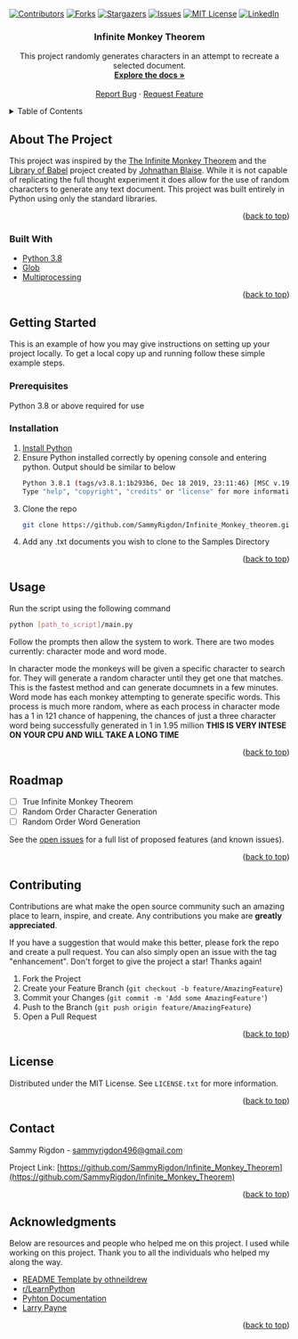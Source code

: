 <div id="top"></div>
<!--
*** Thanks for checking out the Best-README-Template. If you have a suggestion
*** that would make this better, please fork the repo and create a pull request
*** or simply open an issue with the tag "enhancement".
*** Don't forget to give the project a star!
*** Thanks again! Now go create something AMAZING! :D
-->



<!-- PROJECT SHIELDS -->
<!--
*** I'm using markdown "reference style" links for readability.
*** Reference links are enclosed in brackets [ ] instead of parentheses ( ).
*** See the bottom of this document for the declaration of the reference variables
*** for contributors-url, forks-url, etc. This is an optional, concise syntax you may use.
*** https://www.markdownguide.org/basic-syntax/#reference-style-links
-->
[![Contributors][contributors-shield]][contributors-url]
[![Forks][forks-shield]][forks-url]
[![Stargazers][stars-shield]][stars-url]
[![Issues][issues-shield]][issues-url]
[![MIT License][license-shield]][license-url]
[![LinkedIn][linkedin-shield]][linkedin-url]


<h3 align="center">Infinite Monkey Theorem</h3>

  <p align="center">
    This project randomly generates characters in an attempt to recreate a selected document.
    <br />
    <a href="https://github.com/SammyRigdon/Infinite_Monkey_Theorem"><strong>Explore the docs »</strong></a>
    <br />
    <br />
    <a href="https://github.com/SammyRigdon/Infinite_Monkey_Theorem/issues">Report Bug</a>
    ·
    <a href="https://github.com/SammyRigdon/Infinite_Monkey_Theorem/issues">Request Feature</a>
  </p>
</div>



<!-- TABLE OF CONTENTS -->
<details>
  <summary>Table of Contents</summary>
  <ol>
    <li>
      <a href="#about-the-project">About The Project</a>
      <ul>
        <li><a href="#built-with">Built With</a></li>
      </ul>
    </li>
    <li>
      <a href="#getting-started">Getting Started</a>
      <ul>
        <li><a href="#prerequisites">Prerequisites</a></li>
        <li><a href="#installation">Installation</a></li>
      </ul>
    </li>
    <li><a href="#usage">Usage</a></li>
    <li><a href="#roadmap">Roadmap</a></li>
    <li><a href="#contributing">Contributing</a></li>
    <li><a href="#license">License</a></li>
    <li><a href="#contact">Contact</a></li>
    <li><a href="#acknowledgments">Acknowledgments</a></li>
  </ol>
</details>



<!-- ABOUT THE PROJECT -->
## About The Project

This project was inspired by the <a href="https://en.wikipedia.org/wiki/Infinite_monkey_theorem">The Infinite Monkey Theorem</a> and the <a href=https://libraryofbabel.info/>Library of Babel</a> project created by <a href=https://jonathanbasile.info/>Johnathan Blaise</a>. While it is not capable of replicating the full thought experiment it does allow for the use of random characters to generate any text document. This project was built entirely in Python using only the standard libraries.

<p align="right">(<a href="#top">back to top</a>)</p>



### Built With

* [Python 3.8](https://python.org/)
* [Glob](https://docs.python.org/3/library/glob.html)
* [Multiprocessing](https://docs.python.org/3/library/multiprocessing.html)

<p align="right">(<a href="#top">back to top</a>)</p>



<!-- GETTING STARTED -->
## Getting Started

This is an example of how you may give instructions on setting up your project locally.
To get a local copy up and running follow these simple example steps.

### Prerequisites

Python 3.8 or above required for use

### Installation

1. [Install Python](https://python.org)
2. Ensure Python installed correctly  by opening console and entering python. Output should be similar to below
   ```sh
   Python 3.8.1 (tags/v3.8.1:1b293b6, Dec 18 2019, 23:11:46) [MSC v.1916 64 bit (AMD64)] on win32
   Type "help", "copyright", "credits" or "license" for more information.
   ```
3. Clone the repo
   ```sh
   git clone https://github.com/SammyRigdon/Infinite_Monkey_theorem.git
   ```
4. Add any .txt documents you wish to clone to the Samples Directory

<p align="right">(<a href="#top">back to top</a>)</p>



<!-- USAGE EXAMPLES -->
## Usage

Run the script using the following command
   ```sh
   python [path_to_script]/main.py
   ```
Follow the prompts then allow the system to work. There are two modes currently: character mode and word mode.

In character mode the monkeys will be given a specific character to search for. They will generate a random character until they get one that matches. This is the fastest method and can generate documnets in a few minutes. Word mode has each monkey attempting to generate specific words. This process is much more random, where as each process in character mode has a 1 in 121 chance of happening, the chances of just a three character word being successfully generated in 1 in 1.95 million **THIS IS VERY INTESE ON YOUR CPU AND WILL TAKE A LONG TIME**

<p align="right">(<a href="#top">back to top</a>)</p>



<!-- ROADMAP -->
## Roadmap

- [ ] True Infinite Monkey Theorem
- [ ] Random Order Character Generation
- [ ] Random Order Word Generation

See the [open issues](https://github.com/SammyRigdon/Infinite_Monkey_theorem/issues) for a full list of proposed features (and known issues).

<p align="right">(<a href="#top">back to top</a>)</p>



<!-- CONTRIBUTING -->
## Contributing

Contributions are what make the open source community such an amazing place to learn, inspire, and create. Any contributions you make are **greatly appreciated**.

If you have a suggestion that would make this better, please fork the repo and create a pull request. You can also simply open an issue with the tag "enhancement".
Don't forget to give the project a star! Thanks again!

1. Fork the Project
2. Create your Feature Branch (`git checkout -b feature/AmazingFeature`)
3. Commit your Changes (`git commit -m 'Add some AmazingFeature'`)
4. Push to the Branch (`git push origin feature/AmazingFeature`)
5. Open a Pull Request

<p align="right">(<a href="#top">back to top</a>)</p>



<!-- LICENSE -->
## License

Distributed under the MIT License. See `LICENSE.txt` for more information.

<p align="right">(<a href="#top">back to top</a>)</p>



<!-- CONTACT -->
## Contact

Sammy Rigdon - sammyrigdon496@gmail.com

Project Link: [https://github.com/SammyRigdon/Infinite_Monkey_Theorem](https://github.com/SammyRigdon/Infinite_Monkey_Theorem)

<p align="right">(<a href="#top">back to top</a>)</p>



<!-- ACKNOWLEDGMENTS -->
## Acknowledgments

Below are resources and people who helped me on this project. I used while working on this project. Thank you to all the individuals who helped my along the way.
* [README Template by othneildrew](https://github.com/othneildrew) 
* [r/LearnPython](https://www.reddit.com/r/learnpython/)
* [Pyhton Documentation](https://www.python.org/doc/)
* [Larry Payne](https://www.linkedin.com/in/larry-payne-069557108/)

<p align="right">(<a href="#top">back to top</a>)</p>



<!-- MARKDOWN LINKS & IMAGES -->
<!-- https://www.markdownguide.org/basic-syntax/#reference-style-links -->
[contributors-shield]: https://img.shields.io/github/contributors/SammyRigdon/Infinite_Monkey_Theorem.svg?style=for-the-badge
[contributors-url]: https://github.com/SammyRigdon/Infinite_Monkey_Theorem/graphs/contributors
[forks-shield]: https://img.shields.io/github/forks/SammyRigdon/Infinite_Monkey_Theorem.svg?style=for-the-badge
[forks-url]: https://github.com/SammyRigdon/Infinite_Monkey_Theorem/network/members
[stars-shield]: https://img.shields.io/github/stars/SammyRigdon/Infinite_Monkey_Theorem.svg?style=for-the-badge
[stars-url]: https://github.com/SammyRigdon/Infinite_Monkey_Theorem/stargazers
[issues-shield]: https://img.shields.io/github/issues/SammyRigdon/Infinite_Monkey_Theorem.svg?style=for-the-badge
[issues-url]: https://github.com/SammyRigdon/Infinite_Monkey_Theorem/issues
[license-shield]: https://img.shields.io/github/license/SammyRigdon/Infinite_Monkey_Theorem.svg?style=for-the-badge
[license-url]: https://github.com/SammyRigdon/Infinite_Monkey_Theorem/blob/master/LICENSE.txt
[linkedin-shield]: https://img.shields.io/badge/-LinkedIn-black.svg?style=for-the-badge&logo=linkedin&colorB=555
[linkedin-url]: https://linkedin.com/in/sammy-rigdon-82089a208
[product-screenshot]: images/screenshot.png
